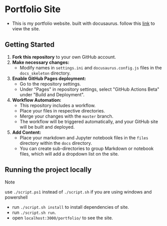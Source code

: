 # Portfolio Site

- This is my portfolio website. built with docusaurus. follow this [link](https://balnarendrasapa.github.io/portfolio/) to view the site.

## Getting Started

1. **Fork this repository** to your own GitHub account.
2. **Make necessary changes:**
    - Modify names in `settings.ini` and `docusaurus.config.js` files in the `docs_skeleton` directory.
3. **Enable GitHub Pages deployment:**
    - Go to the repository settings.
    - Under "Pages" in repository settings, select "GitHub Actions Beta" under "Build and Deployment".
4. **Workflow Automation:**
    - This repository includes a workflow.
    - Place your files in respective directories.
    - Merge your changes with the `master` branch.
    - The workflow will be triggered automatically, and your GitHub site will be built and deployed.
5. **Add Content:**
    - Place your markdown and Jupyter notebook files in the `files` directory within the `docs` directory.
    - You can create sub-directories to group Markdown or notebook files, which will add a dropdown list on the site.
## Running the project locally

> [!NOTE]  
> use `./script.ps1` instead of `./script.sh` if you are using windows and powershell

- run `./script.sh install` to install dependencies of site.
- run `./script.sh run`.
- open `localhost:3000/portfolio/` to see the site.
